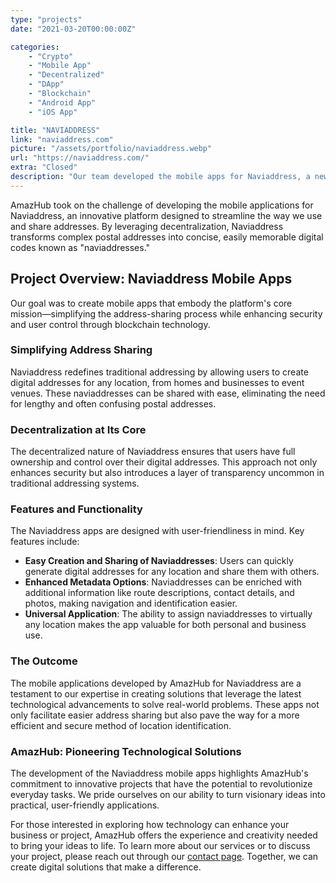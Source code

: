 ```yaml
---
type: "projects"
date: "2021-03-20T00:00:00Z"

categories: 
    - "Crypto"
    - "Mobile App"
    - "Decentralized"
    - "DApp"
    - "Blockchain"
    - "Android App"
    - "iOS App"

title: "NAVIADDRESS"
link: "naviaddress.com"
picture: "/assets/portfolio/naviaddress.webp"
url: "https://naviaddress.com/"
extra: "Closed"
description: "Our team developed the mobile apps for Naviaddress, a new digital platform that uses decentralization to revolutionize the way we interact with addresses. With Naviaddress, you can turn long, complicated postal addresses into short, easy-to-remember strings of digits called 'naviaddresses'"
---
```

AmazHub took on the challenge of developing the mobile applications for Naviaddress, an innovative platform designed to streamline the way we use and share addresses. By leveraging decentralization, Naviaddress transforms complex postal addresses into concise, easily memorable digital codes known as "naviaddresses."

## Project Overview: Naviaddress Mobile Apps
Our goal was to create mobile apps that embody the platform's core mission—simplifying the address-sharing process while enhancing security and user control through blockchain technology.

### Simplifying Address Sharing
Naviaddress redefines traditional addressing by allowing users to create digital addresses for any location, from homes and businesses to event venues. These naviaddresses can be shared with ease, eliminating the need for lengthy and often confusing postal addresses.

### Decentralization at Its Core
The decentralized nature of Naviaddress ensures that users have full ownership and control over their digital addresses. This approach not only enhances security but also introduces a layer of transparency uncommon in traditional addressing systems.

### Features and Functionality
The Naviaddress apps are designed with user-friendliness in mind. Key features include:
- **Easy Creation and Sharing of Naviaddresses**: Users can quickly generate digital addresses for any location and share them with others.
- **Enhanced Metadata Options**: Naviaddresses can be enriched with additional information like route descriptions, contact details, and photos, making navigation and identification easier.
- **Universal Application**: The ability to assign naviaddresses to virtually any location makes the app valuable for both personal and business use.

### The Outcome
The mobile applications developed by AmazHub for Naviaddress are a testament to our expertise in creating solutions that leverage the latest technological advancements to solve real-world problems. These apps not only facilitate easier address sharing but also pave the way for a more efficient and secure method of location identification.

### AmazHub: Pioneering Technological Solutions
The development of the Naviaddress mobile apps highlights AmazHub's commitment to innovative projects that have the potential to revolutionize everyday tasks. We pride ourselves on our ability to turn visionary ideas into practical, user-friendly applications.

For those interested in exploring how technology can enhance your business or project, AmazHub offers the experience and creativity needed to bring your ideas to life. To learn more about our services or to discuss your project, please reach out through our [contact page](https://vasilkoff.com/contact-us). Together, we can create digital solutions that make a difference.